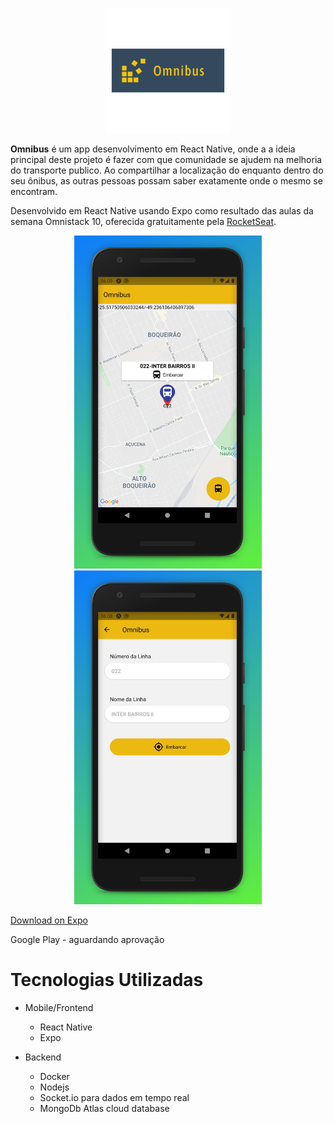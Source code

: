<p align="center">
  <img src="https://github.com/haroldjose30/Omnibus/blob/master/Promo/logo_transparent.png" height="200" width="200">
</p>

**Omnibus** é um app desenvolvimento em React Native, onde a a ideia principal deste projeto é fazer com que comunidade se ajudem na melhoria do transporte publico.
Ao compartilhar a localização do enquanto dentro do seu ônibus, as outras pessoas possam saber exatamente onde o mesmo se encontram.

Desenvolvido em React Native usando Expo como resultado das aulas da semana Omnistack 10, oferecida gratuitamente pela [RocketSeat](https://rocketseat.com.br).

<p align="center">
  <img src="https://github.com/haroldjose30/Omnibus/blob/master/Promo/Phone%20Screenshot%202.jpg?raw=true" width="300">
  <img src="https://raw.githubusercontent.com/haroldjose30/Omnibus/master/Promo/Phone%20Screenshot%203.jpg" width="300">
</p>

[Download on Expo](https://expo.io/@haroldjose30/omnibus)

Google Play - aguardando aprovação

# Tecnologias Utilizadas

* Mobile/Frontend
  * React Native
  * Expo
  
* Backend
  * Docker
  * Nodejs
  * Socket.io para dados em tempo real
  * MongoDb Atlas cloud database
  

